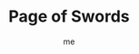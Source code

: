 ---
# basics
title     		 : "Page of Swords"
token					 : 'swords-11'
card_type			 : '' # major, minor, court
layout				 : "tarot-card"
author    		 : 'me'
one_liner 		 : "Student, apprentice, scholarship, information"
alt_names			 : ['Princess of Swords', 'Daughter of Arrows']
images				 : ['/assets/images/tarot/rws/rw-swords-11.jpg']
keywords			 : ['student', 'apprentice', 'scholarship', 'information']
url						 : 'tarot/cards/swords-11'
aliases				 : ['swords-page']

# password: 'foolish journey'
dropbox				 : 'https://www.dropbox.com/sh/pv4ek8kklfjluvw/AACcYOKDRd-TpjrbUrwZ6TYia?dl=0'

personality    : "The Page of Swords can represent anyone who wants to (or needs to) learn (Page) more about intellectual pursuits, academic subjects, or good decision-making (Swords). Though eager to make a good impression, The Page may lack the experience or information needed to handle studies or assignments with responsibility and confidence. He or she may overcompensate for this with bluster, exaggerated credentials, or snap judgments."

meaning_light  : "Pursuing a course of study. Asking good questions. Investing time in study and practice. Doing research. Making a habit of learning new things. Starting an investigation. Outlining what you need to know. Finding a mentor or teacher."

meaning_shadow : "Pretending to knowledge or sophistication you do not possess. Cheating on an exam. Feigning interest as a way of gaining favor. Considering only the evidence that supports conclusions you’ve already drawn. Rejecting the wise counsel of experienced teachers."

# more detail
correspondence_element 			: "Earth of Air"
correspondence_affirmation 	: "I am ready to make good decisions."
correspondence_story 				: "The main character must humbly apply himself or herself to an apprenticeship or course of study."

advice_relationships 	 : "Every relationship is an opportunity to learn about others and learn about yourself. Some relationships provide a lifetime of lessons; others run short of insights in a matter of weeks. Judge mistakes with kindness and affection; you’re both learning."

advice_work 					 : "Get the training you need. Ask questions. Forget the stigma of “not looking capable”—smart and worthy superiors know who’s faking it. Be up front about what you need in order to move forward with confidence. Get clarification and point out contradiction."

advice_spirituality 	 : "Spend time with whatever Scripture governs your path. Read books. Consult oracles. Ask a guide, priest, priestess, or other minister the questions that cloud your mind. Prayers for wisdom and patience can open doors to new insights and spiritual discoveries."

advice_personal_growth : "Keep your mind young by playing the role of the perpetual student. Enroll in a course. Visit a museum. See a movie you’d normally avoid. Ask someone who enjoys an art you find annoying to explain what he or she loves about it. Do all you can to shift perspective and see the world from new and exciting angles."

advice_fortune_telling : "This card represents a young man or woman with an airy, intellectual demeanor, likely born a Capricorn, Aquarius, or Pisces, who wants to learn something new from you or have a discussion with you."

questions	: ['How comfortable are you with revealing your own ignorance?', 'What are the marks of a good student?', 'To what extent are you open to new information?']

# referenced in the symbols.toml data file
symbols	  : ['page', 'swords', 'awkwardness', 'windswept']

# metadata
suppress_topnav : true
related_cards 	: []

---